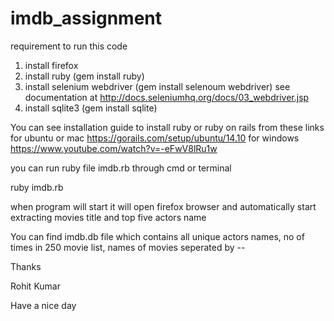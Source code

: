 # imdb_assignment

requirement to run this code

1. install firefox
2. install ruby   (gem install ruby) 
3. install selenium webdriver   (gem install selenoum webdriver) see documentation at http://docs.seleniumhq.org/docs/03_webdriver.jsp
4. install sqlite3    (gem install sqlite)

You can see installation guide to install ruby or ruby on rails from these links
for ubuntu or mac https://gorails.com/setup/ubuntu/14.10
for windows https://www.youtube.com/watch?v=-eFwV8lRu1w

you can run ruby file imdb.rb through cmd or terminal

ruby imdb.rb

when program will start it will open firefox browser and automatically start extracting movies title and top five actors name

You can find imdb.db file which contains all unique actors names, no of times in 250 movie list, names of movies seperated by --

Thanks

Rohit Kumar

Have a nice day
